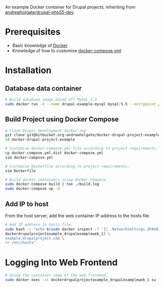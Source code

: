 An example Docker container for Drupal projects, inheriting from [andrewholgate/drupal-php55-dev](https://hub.docker.com/r/andrewholgate/drupal-php55-dev/).

# Prerequisites

- Basic knowledge of [Docker](https://www.docker.com/)
- Knowledge of how to customise [docker-compose.yml](https://docs.docker.com/compose/yml/)

# Installation

## Database data container

```bash
# Build database image based off MySQL 5.5
sudo docker run -d --name drupal-example-mysql mysql:5.5 --entrypoint /bin/echo MySQL data-only container for Drupal project example
```

## Build Project using Docker Compose

```bash
# Clone Drupal development docker rep
git clone git@bitbucket.org:andrewholgate/docker-drupal-project-example.git
cd docker-drupal-project-example

# Customise docker-compose.yml file according to project requirements.
cp docker-compose.yml.dist docker-compose.yml
vim docker-compose.yml

# Customise Dockerfile according to project requirements.
vim Dockerfile

# Build docker containers using Docker Compose.
sudo docker-compose build | tee ./build.log
sudo docker-compose up -d
```

## Add IP to host

From the host server, add the web container IP address to the hosts file.

```bash
# Add IP address to hosts file.
sudo bash -c "echo $(sudo docker inspect -f '{{ .NetworkSettings.IPAddress }}' \
dockerdrupalprojectexample_drupalexampleweb_1) \
example.drupalproject.com \
>> /etc/hosts"
```

# Logging Into Web Frontend

```bash
# Using the container name of the web frontend.
sudo docker exec -it dockerdrupalprojectexample_drupalexampleweb_1 su - ubuntu
```
